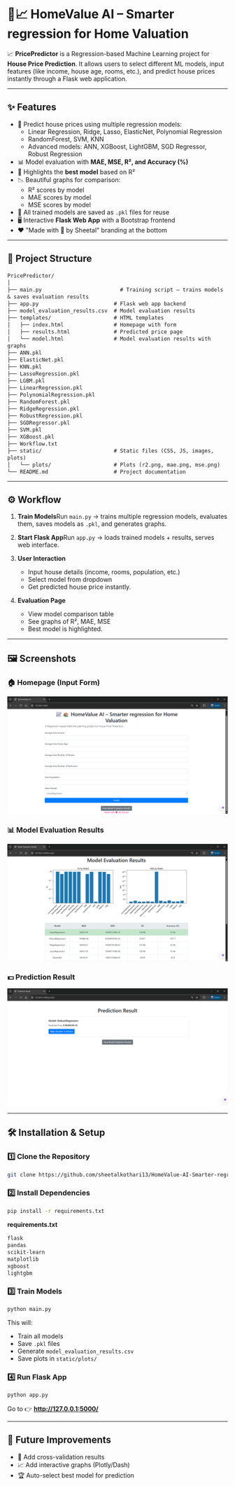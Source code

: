# 🏡📈 HomeValue AI – Smarter regression for Home Valuation

📈 **PricePredictor** is a Regression-based Machine Learning project for **House Price Prediction**.
It allows users to select different ML models, input features (like income, house age, rooms, etc.), and predict house prices instantly through a Flask web application.

---

## ✨ Features

- 🔮 Predict house prices using multiple regression models:
  - Linear Regression, Ridge, Lasso, ElasticNet, Polynomial Regression
  - RandomForest, SVM, KNN
  - Advanced models: ANN, XGBoost, LightGBM, SGD Regressor, Robust Regression
- 📊 Model evaluation with **MAE, MSE, R², and Accuracy (%)**
- 🌟 Highlights the **best model** based on R²
- 📉 Beautiful graphs for comparison:
  - R² scores by model
  - MAE scores by model
  - MSE scores by model
- 💾 All trained models are saved as `.pkl` files for reuse
- 🖥️ Interactive **Flask Web App** with a Bootstrap frontend
- ❤️ "Made with 💖 by Sheetal" branding at the bottom

---

## 📂 Project Structure

```
PricePredictor/
│
├── main.py                         # Training script – trains models & saves evaluation results
├── app.py                        # Flask web app backend
├── model_evaluation_results.csv  # Model evaluation results
├── templates/                    # HTML templates
│   ├── index.html                # Homepage with form
│   ├── results.html              # Predicted price page
│   └── model.html                # Model evaluation results with graphs
├── ANN.pkl
├── ElasticNet.pkl
├── KNN.pkl
├── LassoRegression.pkl
├── LGBM.pkl
├── LinearRegression.pkl
├── PolynomialRegression.pkl
├── RandomForest.pkl
├── RidgeRegression.pkl
├── RobustRegression.pkl
├── SGDRegressor.pkl
├── SVM.pkl
├── XGBoost.pkl
├── Workflow.txt
├── static/                       # Static files (CSS, JS, images, plots)
│   └── plots/                    # Plots (r2.png, mae.png, mse.png)
└── README.md                     # Project documentation
```

---

## ⚙️ Workflow

1. **Train Models**Run `main.py` → trains multiple regression models, evaluates them, saves models as `.pkl`, and generates graphs.
2. **Start Flask App**Run `app.py` → loads trained models + results, serves web interface.
3. **User Interaction**

   - Input house details (income, rooms, population, etc.)
   - Select model from dropdown
   - Get predicted house price instantly.
4. **Evaluation Page**

   - View model comparison table
   - See graphs of R², MAE, MSE
   - Best model is highlighted.

---

## 🖼️ Screenshots

### 🏠 Homepage (Input Form)

![Homepage](images/1.png)

### 📊 Model Evaluation Results

![Model Results](images/2.png)

### 💵 Prediction Result

![Prediction](images/4.png)

---

## 🛠️ Installation & Setup

### 1️⃣ Clone the Repository

```bash
git clone https://github.com/sheetalkothari13/HomeValue-AI-Smarter-regression-for-Home-Valuation.git
```

### 2️⃣ Install Dependencies

```bash
pip install -r requirements.txt
```

**requirements.txt**

```
flask
pandas
scikit-learn
matplotlib
xgboost
lightgbm
```

### 3️⃣ Train Models

```bash
python main.py
```

This will:

- Train all models
- Save `.pkl` files
- Generate `model_evaluation_results.csv`
- Save plots in `static/plots/`

### 4️⃣ Run Flask App

```bash
python app.py
```

Go to 👉 **http://127.0.0.1:5000/**

---

## 🚀 Future Improvements

- 🔎 Add cross-validation results
- 📈 Add interactive graphs (Plotly/Dash)
- 🏆 Auto-select best model for prediction
